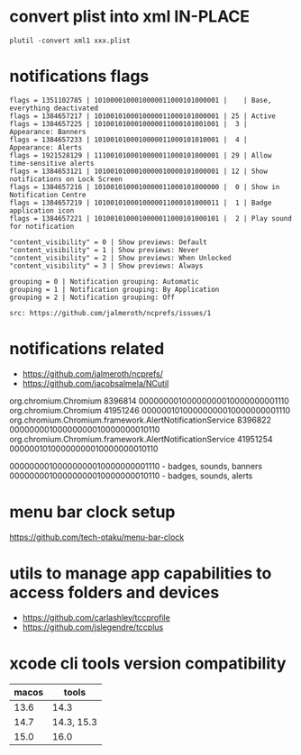 # convert plist into xml IN-PLACE

    plutil -convert xml1 xxx.plist

# notifications flags

    flags = 1351102785 | 1010000100010000011000101000001 |    | Base, everything deactivated
    flags = 1384657217 | 1010010100010000011000101000001 | 25 | Active
    flags = 1384657225 | 1010010100010000011000101001001 |  3 | Appearance: Banners
    flags = 1384657233 | 1010010100010000011000101010001 |  4 | Appearance: Alerts
    flags = 1921528129 | 1110010100010000011000101000001 | 29 | Allow time-sensitive alerts
    flags = 1384653121 | 1010010100010000010000101000001 | 12 | Show notifications on Lock Screen
    flags = 1384657216 | 1010010100010000011000101000000 |  0 | Show in Notification Centre
    flags = 1384657219 | 1010010100010000011000101000011 |  1 | Badge application icon
    flags = 1384657221 | 1010010100010000011000101000101 |  2 | Play sound for notification
    
    "content_visibility" = 0 | Show previews: Default
    "content_visibility" = 1 | Show previews: Never
    "content_visibility" = 2 | Show previews: When Unlocked
    "content_visibility" = 3 | Show previews: Always
    
    grouping = 0 | Notification grouping: Automatic
    grouping = 1 | Notification grouping: By Application
    grouping = 2 | Notification grouping: Off

    src: https://github.com/jalmeroth/ncprefs/issues/1

# notifications related

- https://github.com/jalmeroth/ncprefs/
- https://github.com/jacobsalmela/NCutil

org.chromium.Chromium 8396814  00000000100000000010000000001110
org.chromium.Chromium 41951246 00000010100000000010000000001110
org.chromium.Chromium.framework.AlertNotificationService 8396822  00000000100000000010000000010110
org.chromium.Chromium.framework.AlertNotificationService 41951254 00000010100000000010000000010110

00000000100000000010000000001110 - badges, sounds, banners
00000000100000000010000000010110 - badges, sounds, alerts

# menu bar clock setup

https://github.com/tech-otaku/menu-bar-clock

# utils to manage app capabilities to access folders and devices

- https://github.com/carlashley/tccprofile
- https://github.com/jslegendre/tccplus

# xcode cli tools version compatibility

| macos | tools      |
|-------|------------|
| 13.6  | 14.3       |
| 14.7  | 14.3, 15.3 |
| 15.0  | 16.0       |
